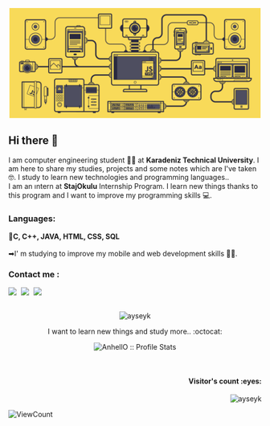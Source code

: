 <p align="center">
  <img src="https://github.com/ayseyk/ayseyk/blob/main/photo.gif" width="500">
</p>

## Hi there 👋
I am computer engineering student 👩‍💻 at **Karadeniz Technical University**. I am here to share my studies, projects and some notes which are I've taken :nerd_face:. I study to learn new technologies and programming languages.. <br>
I am an ıntern at **StajOkulu** Internship Program. I learn new things thanks to this program and I want to improve my programming skills 💻. <br>

### Languages:
<p align="left">
  📌<b>C, C++, JAVA, HTML, CSS, SQL </b> <br><br>
➡I' m studying to improve my mobile and web development skills 🐱‍💻.
</p>

### Contact me :
<p align="center">
  <a href="mailto:ayseyalcinkaya99@gmail.com" target="_blank"><img width="25px" align="left" src="https://cdn.jsdelivr.net/npm/simple-icons@v3/icons/gmail.svg" /></a>
  <a href="https://www.linkedin.com/in/ayse-yalcinkaya/" target="_blank"><img width="25px" align="left" src="https://cdn.jsdelivr.net/npm/simple-icons@v3/icons/linkedin.svg" /></a>
  <a href="https://www.instagram.com/ayseyykaya/" target="_blank"><img width="25px" align="left" src="https://cdn.jsdelivr.net/npm/simple-icons@v3/icons/instagram.svg" /></a>
</p> <br><br>


<p align="center">
  <img src="https://github-readme-stats.vercel.app/api/top-langs/?username=ayseyk&layout=compact" alt="ayseyk" />   
</p>

<p align="center">I want to learn new things and study more.. :octocat:</p>
<p align="center"><img src="https://github-readme-stats.vercel.app/api?username=ayseyk&show_icons=true&theme=synthwave" alt="AnhellO :: Profile Stats" /></p><br>

<h4 align="right">Visitor's count :eyes:</h4>
<p align="right"><img src="https://profile-counter.glitch.me/{ayseyk}/count.svg" alt="ayseyk" :: Visitor's Count" /></p>
  
<img alt="ViewCount" src="https://views.whatilearened.today/views/github/ayseyk/ayseyk.svg" />



<!--
## Languages and tools
<p align="left">
  <img src="https://raw.githubusercontent.com/devicons/devicon/master/icons/java/java-original-wordmark.svg" width="40" height="40" />
  <img src="https://raw.githubusercontent.com/devicons/devicon/master/icons/javascript/javascript-original.svg" width="40" height="40" />
  <img src="https://raw.githubusercontent.com/devicons/devicon/master/icons/html5/html5-original-wordmark.svg" width="40" height="40" />
  <img src="https://raw.githubusercontent.com/devicons/devicon/master/icons/css3/css3-original-wordmark.svg" width="40" height="40" />
  <img src="https://raw.githubusercontent.com/devicons/devicon/master/icons/c/c-original.svg" width="40" height="40" />
</p>
-->

<!--
[![Top Langs](https://github-readme-stats.vercel.app/api/top-langs/?username=ayseyk)](https://github.com/ayseyk/github-readme-stats)
[![Anurag's GitHub stats](https://github-readme-stats.vercel.app/api?username=ayseyk)](https://github.com/ayseyk/github-readme-stats)
-->

<!--
**ayseyk/ayseyk** is a ✨ _special_ ✨ repository because its `README.md` (this file) appears on your GitHub profile.
Here are some ideas to get you started:

- 🔭 I’m currently working on ...
- 🌱 I’m currently learning ...
- 👯 I’m looking to collaborate on ...
- 🤔 I’m looking for help with ...
- 💬 Ask me about ...
- 📫 How to reach me: ...
- 😄 Pronouns: ...
- ⚡ Fun fact: ...
-->
